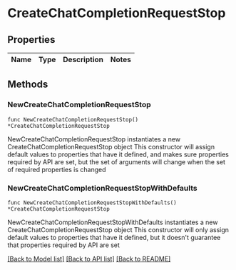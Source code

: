 # CreateChatCompletionRequestStop

## Properties

Name | Type | Description | Notes
------------ | ------------- | ------------- | -------------

## Methods

### NewCreateChatCompletionRequestStop

`func NewCreateChatCompletionRequestStop() *CreateChatCompletionRequestStop`

NewCreateChatCompletionRequestStop instantiates a new CreateChatCompletionRequestStop object
This constructor will assign default values to properties that have it defined,
and makes sure properties required by API are set, but the set of arguments
will change when the set of required properties is changed

### NewCreateChatCompletionRequestStopWithDefaults

`func NewCreateChatCompletionRequestStopWithDefaults() *CreateChatCompletionRequestStop`

NewCreateChatCompletionRequestStopWithDefaults instantiates a new CreateChatCompletionRequestStop object
This constructor will only assign default values to properties that have it defined,
but it doesn't guarantee that properties required by API are set


[[Back to Model list]](../README.md#documentation-for-models) [[Back to API list]](../README.md#documentation-for-api-endpoints) [[Back to README]](../README.md)


